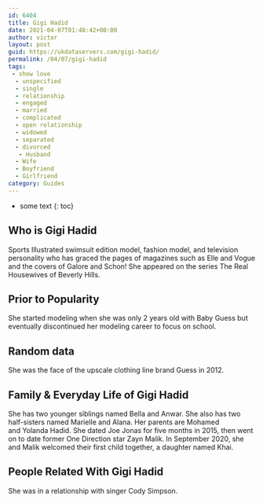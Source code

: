 ```yaml
---
id: 6404
title: Gigi Hadid
date: 2021-04-07T01:48:42+00:00
author: victor
layout: post
guid: https://ukdataservers.com/gigi-hadid/
permalink: /04/07/gigi-hadid
tags:
 - show love
  - unspecified
  - single
  - relationship
  - engaged
  - married
  - complicated
  - open relationship
  - widowed
  - separated
  - divorced
   - Husband
  - Wife
  - Boyfriend
  - Girlfriend
category: Guides
---
```


* some text
{: toc}


## Who is Gigi Hadid



Sports Illustrated swimsuit edition model, fashion model, and television personality who has graced the pages of magazines such as Elle and Vogue and the covers of Galore and Schon! She appeared on the series The Real Housewives of Beverly Hills. 

                
                
                
## Prior to Popularity



She started modeling when she was only 2 years old with Baby Guess but eventually discontinued her modeling career to focus on school.

                
                
                
## Random data



She was the face of the upscale clothing line brand Guess in 2012. 

                
                
                
## Family & Everyday Life of Gigi Hadid



She has two younger siblings named Bella and Anwar. She also has two half-sisters named Marielle and Alana. Her parents are Mohamed and Yolanda Hadid. She dated Joe Jonas for five months in 2015, then went on to date former One Direction star Zayn Malik. In September 2020, she and Malik welcomed their first child together, a daughter named Khai.

                
                
                
## People Related With Gigi Hadid



She was in a relationship with singer Cody Simpson.

                
              
            
          
          
          